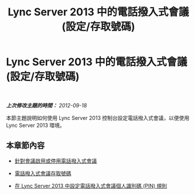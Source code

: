 ﻿---
title: Lync Server 2013 中的電話撥入式會議 (設定/存取號碼)
TOCTitle: Lync Server 2013 中的電話撥入式會議 (設定/存取號碼)
ms:assetid: e9b6143a-5ded-4ff8-9c5b-f0a1127e6193
ms:mtpsurl: https://technet.microsoft.com/zh-tw/library/JJ721923(v=OCS.15)
ms:contentKeyID: 49890362
ms.date: 08/24/2015
mtps_version: v=OCS.15
ms.translationtype: HT
---

# Lync Server 2013 中的電話撥入式會議 (設定/存取號碼)

 

_**上次修改主題的時間：** 2012-09-18_

本節主題說明如何使用 Lync Server 2013 控制台設定電話撥入式會議，以便使用 Lync Server 2013 環境。

## 本章節內容

  - [針對會議啟用或停用電話撥入式會議](lync-server-2013-enable-or-disable-dial-in-conferencing-for-meetings.md)

  - [電話撥入式會議存取號碼](lync-server-2013-dial-in-conferencing-access-numbers.md)

  - [在 Lync Server 2013 中設定電話撥入式會議個人識別碼 (PIN) 規則](lync-server-2013-configure-dial-in-conferencing-personal-identification-number-pin-rules.md)

